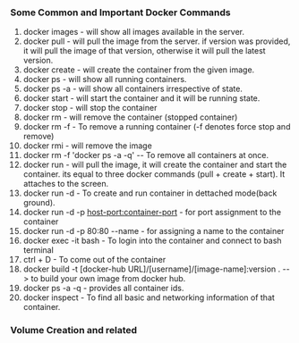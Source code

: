 ### Some Common and Important Docker Commands

1. docker images            - will show all images available in the server.
2. docker pull <image-name> - will pull the image from the server. if version was provided, it will pull the image of that version, otherwise it will pull the latest version.
3. docker create <image-id> - will create the container from the given image.
4. docker ps                - will show all running containers.
5. docker ps -a             - will show all containers irrespective of state.
6. docker start <container-id>  - will start the container and it will be running state.
7. docker stop <container-id>   - will stop the container
8. docker rm <container-id>     - will remove the container (stopped container)
9. docker rm -f <container-id>  - To remove a running container (-f denotes force stop and remove)
10. docker rmi <image-id>       - will remove the image
11. docker rm -f 'docker ps -a -q'  -- To remove all containers at once.
12. docker run <image-name>     - will pull the image, it will create the container and start the container. its equal to three docker commands (pull + create + start). It attaches to the screen.
13. docker run -d <image-name>  - To create and run container in dettached mode(back ground).
14. docker run -d -p <host-port:container-port> <image-name> - for port assignment to the container
15. docker run -d -p 80:80 --name <any meaningful name> <container-id> <image-name> - for assigning a name to the container
16. docker exec -it <container-id> bash - To login into the container and connect to bash terminal
17. ctrl + D    - To come out of the container
18. docker build -t [docker-hub URL]/[username]/[image-name]:version .  --> to build your own image from docker hub.
19. docker ps -a -q - provides all container ids.
20. docker inspect <container-id>   - To find all basic and networking information of that container.

### Volume Creation and related
